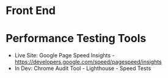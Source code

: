 Front End
=========

# Performance Testing Tools

- Live Site: Google Page Speed Insights - https://developers.google.com/speed/pagespeed/insights
- In Dev: Chrome Audit Tool - Lighthouse - Speed Tests